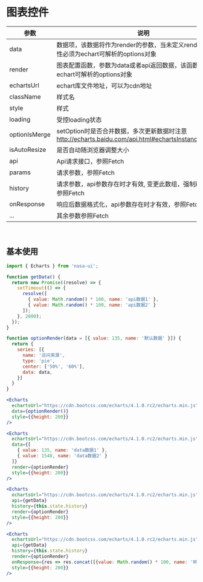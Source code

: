 # 图表控件

|      参数     |                                            说明                                           |      类型     |             默认值              |
|---------------|-------------------------------------------------------------------------------------------|---------------|---------------------------------|
| data          | 数据项，该数据将作为render的参数，当未定义render时，此属性必须为echart可解析的options对象 | Any           | null                            |
| render        | 图表配置函数，参数为data或者api返回数据，该函数需返回echart可解析的options对象         | Function      | null                      |
| echartsUrl    | echart库文件地址，可以为cdn地址        | String        | 'vendor/echarts/echarts.min.js' |
| className     | 样式名                        | String        | ''                              |
| style         | 样式                       | Object        | null                            |
| loading       | 受控loading状态                                                                           | bool          | null                            |
| optionIsMerge | setOption时是否合并数据，多次更新数据时注意 http://echarts.baidu.com/api.html#echartsInstance.setOption       | bool          | false                           |
| isAutoResize  | 是否自动随浏览器调整大小                                                                  | bool          | true                            |
| api           | Api请求接口，参照Fetch                                                           | Promise       | null                            |
| params        | 请求参数，参照Fetch                                                          | Object        | {}                              |
| history       | 请求参数，api参数存在时才有效, 变更此数组，强制刷新图表，参照Fetch                                 | array[Object] | []                              |
| onResponse    | 响应后数据格式化，api参数存在时才有效，参照Fetch                                            | Function      | res => res                      |
| ...           | 其余参数参照Fetch                                                                         | ...           | ...                             |

<br/>

## 基本使用

```jsx
import { Echarts } from 'nasa-ui';

function getData() {
  return new Promise((resolve) => {
    setTimeout(() => {
      resolve([
        { value: Math.random() * 100, name: 'api数据1' },
        { value: Math.random() * 100, name: 'api数据2' }
      ]);
    }, 2000);
  });
}

function optionRender(data = [{ value: 135, name: '默认数据' }]) {
  return {
    series: [{
      name: '访问来源',
      type: 'pie',
      center: ['50%', '60%'],
      data: data,
    }]
  }
}

<Echarts
  echartsUrl="https://cdn.bootcss.com/echarts/4.1.0.rc2/echarts.min.js"
  data={optionRender()}
  style={{height: 200}}
/>

<Echarts
  echartsUrl="https://cdn.bootcss.com/echarts/4.1.0.rc2/echarts.min.js"
  data={[
    { value: 135, name: 'data数据1' },
    { value: 1548, name: 'data数据2' }
  ]}
  render={optionRender}
  style={{height: 200}}
/>

<Echarts
  echartsUrl="https://cdn.bootcss.com/echarts/4.1.0.rc2/echarts.min.js"
  api={getData}
  history={this.state.history}
  render={optionRender}
  style={{height: 200}}
/>  

<Echarts
  echartsUrl="https://cdn.bootcss.com/echarts/4.1.0.rc2/echarts.min.js"
  api={getData}
  history={this.state.history}
  render={optionRender}
  onResponse={res => res.concat([{value: Math.random() * 100, name: '响应中新加数据1' }])}
  style={{height: 200}}
/>   
```